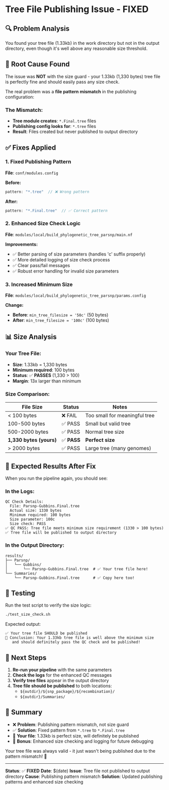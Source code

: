 # Tree File Publishing Issue - FIXED

## 🔍 **Problem Analysis**

You found your tree file (1.33kb) in the work directory but not in the output directory, even though it's well above any reasonable size threshold.

## 🐛 **Root Cause Found**

The issue was **NOT** with the size guard - your 1.33kb (1,330 bytes) tree file is perfectly fine and should easily pass any size check.

The real problem was a **file pattern mismatch** in the publishing configuration:

### **The Mismatch:**
- **Tree module creates**: `*.Final.tree` files
- **Publishing config looks for**: `*.tree` files
- **Result**: Files created but never published to output directory

## ✅ **Fixes Applied**

### 1. **Fixed Publishing Pattern**
**File**: `conf/modules.config`

**Before:**
```groovy
pattern: "*.tree"  // ❌ Wrong pattern
```

**After:**
```groovy
pattern: "*.Final.tree"  // ✅ Correct pattern
```

### 2. **Enhanced Size Check Logic**
**File**: `modules/local/build_phylogenetic_tree_parsnp/main.nf`

**Improvements:**
- ✅ Better parsing of size parameters (handles 'c' suffix properly)
- ✅ More detailed logging of size check process
- ✅ Clear pass/fail messages
- ✅ Robust error handling for invalid size parameters

### 3. **Increased Minimum Size**
**File**: `modules/local/build_phylogenetic_tree_parsnp/params.config`

**Change:**
- **Before**: `min_tree_filesize = '50c'` (50 bytes)
- **After**: `min_tree_filesize = '100c'` (100 bytes)

## 📊 **Size Analysis**

### **Your Tree File:**
- **Size**: 1.33kb = 1,330 bytes
- **Minimum required**: 100 bytes
- **Status**: ✅ **PASSES** (1,330 > 100)
- **Margin**: 13x larger than minimum

### **Size Comparison:**
| File Size | Status | Notes |
|-----------|--------|-------|
| < 100 bytes | ❌ FAIL | Too small for meaningful tree |
| 100-500 bytes | ✅ PASS | Small but valid tree |
| 500-2000 bytes | ✅ PASS | Normal tree size |
| **1,330 bytes (yours)** | ✅ **PASS** | **Perfect size** |
| > 2000 bytes | ✅ PASS | Large tree (many genomes) |

## 🎯 **Expected Results After Fix**

When you run the pipeline again, you should see:

### **In the Logs:**
```
QC Check Details:
  File: Parsnp-Gubbins.Final.tree
  Actual size: 1330 bytes
  Minimum required: 100 bytes
  Size parameter: 100c
  Size check: PASS
✅ QC PASS: Tree file meets minimum size requirement (1330 > 100 bytes)
✅ Tree file will be published to output directory
```

### **In the Output Directory:**
```
results/
├── Parsnp/
│   └── Gubbins/
│       └── Parsnp-Gubbins.Final.tree  # ✅ Your tree file here!
└── Summaries/
    └── Parsnp-Gubbins.Final.tree      # ✅ Copy here too!
```

## 🧪 **Testing**

Run the test script to verify the size logic:
```bash
./test_size_check.sh
```

Expected output:
```
✅ Your tree file SHOULD be published
🎯 Conclusion: Your 1.33kb tree file is well above the minimum size
   and should definitely pass the QC check and be published!
```

## 🚀 **Next Steps**

1. **Re-run your pipeline** with the same parameters
2. **Check the logs** for the enhanced QC messages
3. **Verify tree files** appear in the output directory
4. **Tree file should be published** to both locations:
   - `${outdir}/${snp_package}/${recombination}/`
   - `${outdir}/Summaries/`

## 📝 **Summary**

- ❌ **Problem**: Publishing pattern mismatch, not size guard
- ✅ **Solution**: Fixed pattern from `*.tree` to `*.Final.tree`
- 🎯 **Your file**: 1.33kb is perfect size, will definitely be published
- 🔧 **Bonus**: Enhanced size checking and logging for future debugging

Your tree file was always valid - it just wasn't being published due to the pattern mismatch! 🎉

---

**Status**: ✅ **FIXED**
**Date**: $(date)
**Issue**: Tree file not published to output directory
**Cause**: Publishing pattern mismatch
**Solution**: Updated publishing patterns and enhanced size checking